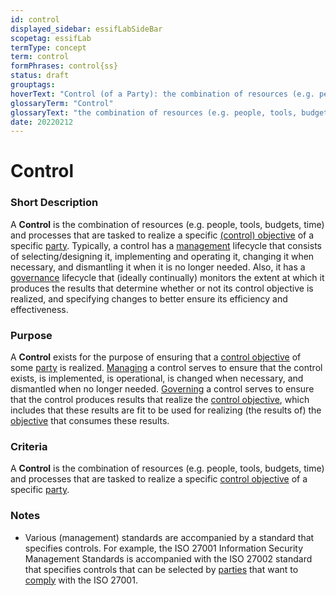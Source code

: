 ```yaml
---
id: control
displayed_sidebar: essifLabSideBar
scopetag: essifLab
termType: concept
term: control
formPhrases: control{ss}
status: draft
grouptags:
hoverText: "Control (of a Party): the combination of resources (e.g. people, tools, budgets, time) and processes that are tasked to realize a specific Control Objective of that Party."
glossaryTerm: "Control"
glossaryText: "the combination of resources (e.g. people, tools, budgets, time) and processes that are tasked to realize a specific [control objective](@) of a particular [party](@)."
date: 20220212
---
```


# Control

### Short Description

A **Control** is the combination of resources (e.g. people, tools, budgets, time) and processes that are tasked to realize a specific [(control) objective](control-objective@) of a specific [party](@). Typically, a control has a [management](@) lifecycle that consists of selecting/designing it, implementing and operating it, changing it when necessary, and dismantling it when it is no longer needed. Also, it has a [governance](@) lifecycle that (ideally continually) monitors the extent at which it produces the results that determine whether or not its control objective is realized, and specifying changes to better ensure its efficiency and effectiveness.

### Purpose

A **Control** exists for the purpose of ensuring that a [control objective](@) of some [party](@) is realized. [Managing](management@) a control serves to ensure that the control exists, is implemented, is operational, is changed when necessary, and dismantled when no longer needed. [Governing](governance@) a control serves to ensure that the control produces results that realize the [control objective](@), which includes that these results are fit to be used for realizing (the results of) the [objective](@) that consumes these results.

### Criteria

A **Control** is the combination of resources (e.g. people, tools, budgets, time) and processes that are tasked to realize a specific [control objective](@) of a specific [party](@).

### Notes

- Various (management) standards are accompanied by a standard that specifies controls. For example, the ISO 27001 Information Security Management Standards is accompanied with the ISO 27002 standard that specifies controls that can be selected by [parties](@) that want to [comply](compliance@) with the ISO 27001.